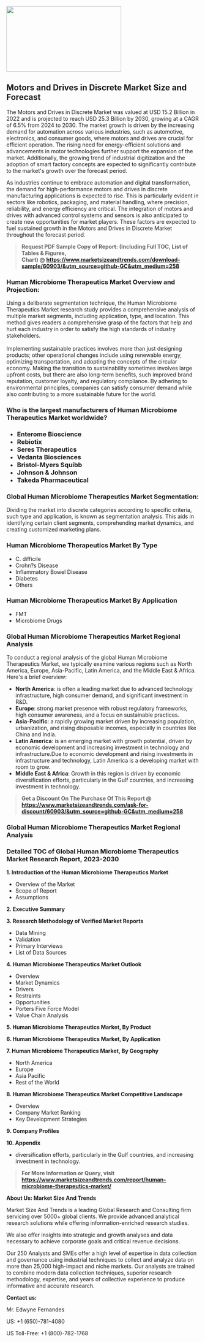 <p><img class="alignnone size-medium wp-image-20088" src="https://ffe5etoiles.com/wp-content/uploads/2024/12/MST1-300x171.png" alt="" width="300" height="171" /></p><h2>Motors and Drives in Discrete Market Size and Forecast</h2><p>The Motors and Drives in Discrete Market was valued at USD 15.2 Billion in 2022 and is projected to reach USD 25.3 Billion by 2030, growing at a CAGR of 6.5% from 2024 to 2030. The market growth is driven by the increasing demand for automation across various industries, such as automotive, electronics, and consumer goods, where motors and drives are crucial for efficient operation. The rising need for energy-efficient solutions and advancements in motor technologies further support the expansion of the market. Additionally, the growing trend of industrial digitization and the adoption of smart factory concepts are expected to significantly contribute to the market's growth over the forecast period.</p><p>As industries continue to embrace automation and digital transformation, the demand for high-performance motors and drives in discrete manufacturing applications is expected to rise. This is particularly evident in sectors like robotics, packaging, and material handling, where precision, reliability, and energy efficiency are critical. The integration of motors and drives with advanced control systems and sensors is also anticipated to create new opportunities for market players. These factors are expected to fuel sustained growth in the Motors and Drives in Discrete Market throughout the forecast period.</p></p><blockquote id="" class=""><strong>Request PDF Sample Copy of Report: (Including Full TOC, List of Tables &amp; Figures, Chart)&nbsp;@&nbsp;<strong><a href="https://www.marketsizeandtrends.com/download-sample/60903/&utm_source=github-GC&utm_medium=258" target="_blank">https://www.marketsizeandtrends.com/download-sample/60903/&utm_source=github-GC&utm_medium=258</a></strong></strong></blockquote><h3 id="" class="">Human Microbiome Therapeutics Market&nbsp;Overview and Projection:</h3><p id="" class="">Using a deliberate segmentation technique, the Human Microbiome Therapeutics Market research study provides a comprehensive analysis of multiple market segments, including application, type, and location. This method gives readers a comprehensive grasp of the factors that help and hurt each industry in order to satisfy the high standards of industry stakeholders. <br /> <br />Implementing sustainable practices involves more than just designing products; other operational changes include using renewable energy, optimizing transportation, and adopting the concepts of the circular economy. Making the transition to sustainability sometimes involves large upfront costs, but there are also long-term benefits, such improved brand reputation, customer loyalty, and regulatory compliance. By adhering to environmental principles, companies can satisfy consumer demand while also contributing to a more sustainable future for the world.</p><h3 id="" class="">Who is the largest manufacturers of&nbsp;Human Microbiome Therapeutics Market worldwide?</h3><h3 class=""><p><ul><li>Enterome Bioscience </li><li> Rebiotix </li><li> Seres Therapeutics </li><li> Vedanta Biosciences </li><li> Bristol-Myers Squibb </li><li> Johnson & Johnson </li><li> Takeda Pharmaceutical</li></ul></p></h3><h3 id="" class="">Global&nbsp;Human Microbiome Therapeutics Market Segmentation:</h3><p id="" class="">Dividing the market into discrete categories according to specific criteria, such type and application, is known as segmentation analysis. This aids in identifying certain client segments, comprehending market dynamics, and creating customized marketing plans.</p><h3 id="" class="">Human Microbiome Therapeutics Market&nbsp;By Type</h3><p><p><ul><li>C. difficile </li><li> Crohn?s Disease </li><li> Inflammatory Bowel Disease </li><li> Diabetes </li><li> Others</p></li></ul></p></p><h3 id="" class="">Human Microbiome Therapeutics Market&nbsp;By Application</h3><p class=""><p><ul><li>FMT </li><li> Microbiome Drugs</li></ul></p></p><h3 id="" class="">Global Human Microbiome Therapeutics Market Regional Analysis</h3><p id="" class="">To conduct a regional analysis of the global Human Microbiome Therapeutics Market, we typically examine various regions such as North America, Europe, Asia-Pacific, Latin America, and the Middle East &amp; Africa. Here's a brief overview:</p><ul><li><strong>North America</strong>: is often a leading market due to advanced technology infrastructure, high consumer demand, and significant investment in R&amp;D.</li><li><strong>Europe</strong>: strong market presence with robust regulatory frameworks, high consumer awareness, and a focus on sustainable practices.</li><li><strong>Asia-Pacific</strong>: a rapidly growing market driven by increasing population, urbanization, and rising disposable incomes, especially in countries like China and India.</li><li><strong>Latin America</strong>: is an emerging market with growth potential, driven by economic development and increasing investment in technology and infrastructure.Due to economic development and rising investments in infrastructure and technology, Latin America is a developing market with room to grow.</li><li><strong>Middle East &amp; Africa</strong>: Growth in this region is driven by economic diversification efforts, particularly in the Gulf countries, and increasing investment in technology.</li></ul><blockquote id="" class=""><strong>Get a Discount On The Purchase Of This Report @ <strong><a href="https://www.marketsizeandtrends.com/ask-for-discount/60903/&utm_source=github-GC&utm_medium=258" target="_blank">https://www.marketsizeandtrends.com/ask-for-discount/60903/&utm_source=github-GC&utm_medium=258</a></strong></strong></blockquote><h3 id="" class="">Global Human Microbiome Therapeutics Market Regional Analysis</h3><h3 id="" class="">Detailed TOC of Global Human Microbiome Therapeutics Market Research Report, 2023-2030</h3><p id="" class=""><strong>1. Introduction of the Human Microbiome Therapeutics Market</strong></p><ul><li>Overview of the Market</li><li>Scope of Report</li><li>Assumptions</li></ul><p id="" class=""><strong>2. Executive Summary</strong></p><p id="" class=""><strong>3. Research Methodology of Verified Market Reports</strong></p><ul><li>Data Mining</li><li>Validation</li><li>Primary Interviews</li><li>List of Data Sources</li></ul><p id="" class=""><strong>4. Human Microbiome Therapeutics Market Outlook</strong></p><ul><li>Overview</li><li>Market Dynamics</li><li>Drivers</li><li>Restraints</li><li>Opportunities</li><li>Porters Five Force Model</li><li>Value Chain Analysis</li></ul><p id="" class=""><strong>5. Human Microbiome Therapeutics Market, By Product</strong></p><p id="" class=""><strong>6. Human Microbiome Therapeutics Market, By Application</strong></p><p id="" class=""><strong>7. Human Microbiome Therapeutics Market, By Geography</strong></p><ul><li>North America</li><li>Europe</li><li>Asia Pacific</li><li>Rest of the World</li></ul><p id="" class=""><strong>8. Human Microbiome Therapeutics Market Competitive Landscape</strong></p><ul><li>Overview</li><li>Company Market Ranking</li><li>Key Development Strategies</li></ul><p id="" class=""><strong>9. Company Profiles</strong></p><p id="" class=""><strong>10. Appendix</strong></p><ul><li>diversification efforts, particularly in the Gulf countries, and increasing investment in technology.</li></ul><blockquote id="" class=""><strong>For More Information or Query, visit <strong><strong><a href="https://www.marketsizeandtrends.com/report/human-microbiome-therapeutics-market/" target="_blank">https://www.marketsizeandtrends.com/report/human-microbiome-therapeutics-market/</a></strong></strong></strong></blockquote><p id="" class=""><strong>About Us: Market Size And Trends</strong></p><p id="" class="">Market Size And Trends is a leading Global Research and Consulting firm servicing over 5000+ global clients. We provide advanced analytical research solutions while offering information-enriched research studies.</p><p id="" class="">We also offer insights into strategic and growth analyses and data necessary to achieve corporate goals and critical revenue decisions.</p><p id="" class="">Our 250 Analysts and SMEs offer a high level of expertise in data collection and governance using industrial techniques to collect and analyze data on more than 25,000 high-impact and niche markets. Our analysts are trained to combine modern data collection techniques, superior research methodology, expertise, and years of collective experience to produce informative and accurate research.</p><p id="" class=""><strong>Contact us:</strong></p><p id="" class="">Mr. Edwyne Fernandes</p><p id="" class="">US: +1 (650)-781-4080</p><p id="" class="">US Toll-Free: +1 (800)-782-1768</p>
